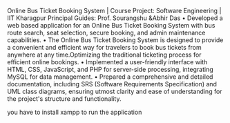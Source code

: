  Online Bus Ticket Booking System  | Course Project: Software Engineering | IIT Kharagpur
 Principal Guides: Prof. Sourangshu &Abhir Das
 • Developed a web based application for an Online Bus Ticket Booking System with bus route search, seat selection, secure booking, and
 admin maintenance capabilities.
 • The Online Bus Ticket Booking System is designed to provide a convenient and efficient way for travelers to book bus tickets from
 anywhere at any time.Optimizing the traditional ticketing process for efficient online bookings.
 • Implemented a user-friendly interface with HTML, CSS, JavaScript, and PHP for server-side processing, integrating MySQL for data
 management.
 • Prepared a comprehensive and detailed documentation, including SRS (Software Requirements Specification) and UML class diagrams,
 ensuring utmost clarity and ease of understanding for the project's structure and functionality.


 you have to install xampp to run the application
